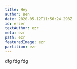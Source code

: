 ```yaml
---
title: Hey
author: Ben
date: 2020-05-12T11:56:24.293Z
id: erzer
textAuthor: ezr
meta: ezr
path: ezr
featuredImage: ezr
partition: ezr
---
```

dfg fdg fdg